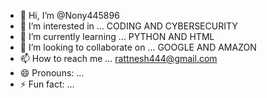 - 👋 Hi, I’m @Nony445896
- 👀 I’m interested in ... CODING AND CYBERSECURITY
- 🌱 I’m currently learning ... PYTHON AND HTML
- 💞️ I’m looking to collaborate on ... GOOGLE AND AMAZON
- 📫 How to reach me ... rattnesh444@gmail.com
- 😄 Pronouns: ...
- ⚡ Fun fact: ...

<!---
Nony445896/Nony445896 is a ✨ special ✨ repository because its `README.md` (this file) appears on your GitHub profile.
You can click the Preview link to take a look at your changes.
--->
